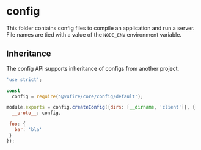 # config

This folder contains config files to compile an application and run a server. File names are tied with a value of the `NODE_ENV` environment variable.

## Inheritance

The config API supports inheritance of configs from another project.

```js
'use strict';

const
  config = require('@v4fire/core/config/default');

module.exports = config.createConfig({dirs: [__dirname, 'client']}, {
  __proto__: config,

 foo: {
   bar: 'bla'
 }
});
```
